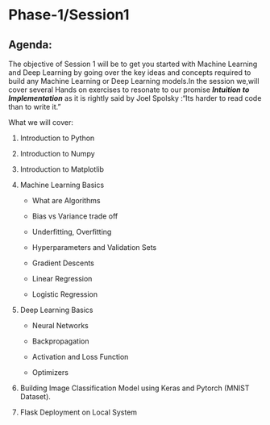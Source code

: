 # Phase-1/Session1

## Agenda:

The objective of Session 1 will be to get you started with Machine Learning and Deep Learning by  going over the key ideas and concepts required to build any Machine Learning or Deep Learning models.In the session we,will cover several Hands on exercises to resonate to our promise ***Intuition to Implementation*** as it is rightly said by Joel Spolsky :“Its harder to read code than to write it.”

What we will cover:

1. Introduction to Python

2. Introduction to Numpy

3. Introduction to Matplotlib

4. Machine Learning Basics

      * What are Algorithms

      * Bias vs Variance trade off

      * Underfitting, Overfitting

      * Hyperparameters and Validation Sets

      * Gradient Descents

      * Linear Regression

      * Logistic Regression

5. Deep Learning Basics 

      * Neural Networks

      * Backpropagation

      * Activation and Loss Function

      * Optimizers

6. Building Image Classification Model using Keras and Pytorch (MNIST Dataset).

7. Flask Deployment on Local System